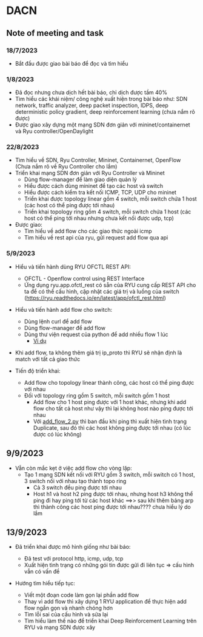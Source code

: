 # DACN
 
## Note of meeting and task

### 18/7/2023

- Bắt đầu được giao bài báo để đọc và tìm hiểu

### 1/8/2023

- Đã đọc nhưng chưa dịch hết bài báo, chỉ dịch được tầm 40%
- Tìm hiểu các khái niệm/ công nghệ xuất hiện trong bài báo như: SDN network, traffic analyzer, deep packet inspection, IDPS,  deep deterministic policy gradient, deep reinforcement learning (chưa nắm rõ được)
- Được giao xây dựng một mạng SDN đơn giản với mininet/containernet và Ryu controller/OpenDaylight  

### 22/8/2023

- Tìm hiểu về SDN, Ryu Controller, Mininet, Containernet, OpenFlow (Chưa nắm rõ về Ryu Controller cho lắm)
- Triển khai mạng SDN đơn giản với Ryu Controller và Mininet
  - Dùng flow-manager để làm giao diện quản lý
  - Hiểu được cách dùng mininet để tạo các host và switch
  - Hiểu được cách kiểm tra kết nối ICMP, TCP, UDP cho mininet
  - Triển khai được topology linear gồm 4 switch, mỗi switch chứa 1 host (các host có thể ping được tới nhau)
  - Triển khai topology ring gồm 4 switch, mỗi switch chứa 1 host (các host có thể ping tới nhau nhưng chưa kết nối được udp, tcp)
- Được giao:
  - Tìm hiểu về add flow cho các giao thức ngoài icmp
  - Tìm hiểu về rest api của ryu, gửi request add flow qua api

### 5/9/2023

- Hiểu và tiến hành dùng RYU OFCTL REST API:
  - OFCTL - Openflow control using REST Interface
  - Ứng dụng ryu.app.ofctl_rest có sẵn của RYU cung cấp REST API cho ta để có thể cấu hình, cập nhật các giá trị và luồng của switch (https://ryu.readthedocs.io/en/latest/app/ofctl_rest.html)

- Hiểu và tiến hành add flow cho switch:
  - Dùng lệnh curl để add flow
  - Dùng flow-manager để add flow
  - Dùng thư viện request của python để add nhiều flow 1 lúc 
    - [Ví dụ](SDN\add_flow.py)

- Khi add flow, ta không thêm giá trị ip_proto thì RYU sẽ nhận định là match với tất cả giao thức
- Tiến độ triển khai: 
  - Add flow cho topology linear thành công, các host có thể ping được với nhau
  - Đối với topology ring gồm 5 switch, mỗi switch gồm 1 host
    - Add flow cho 1 host ping được với 1 host khác, nhưng khi add flow cho tất cả host như vậy thì lại không host nào ping được tới nhau
    - Với [add_flow_2.py](SDN\add_flow_2.py) thì ban đầu khi ping thì xuất hiện tình trạng Duplicate, sau đó thì các host không ping được tới nhau (có lúc được có lúc không)

## 9/9/2023

- Vẫn còn mắc kẹt ở việc add flow cho vòng lặp:
  - Tạo 1 mạng SDN kết nối với RYU gồm 3 switch, mỗi switch có 1 host, 3 switch nối với nhau tạo thành topo ring
    - Cả 3 switch đều ping được tới nhau
    - Host h1 và host h2 ping được tới nhau, nhưng host h3 không thể ping đi hay ping tới từ các host khác 
  ==>> sau khi thêm bảng arp thì thành công các host ping được tới nhau???? chưa hiểu lý do lắm

## 13/9/2023

- Đã triển khai được mô hình giống như bài báo:
  - Đã test với protocol http, icmp, udp, tcp
  - Xuất hiện tình trạng có những gói tin được gửi đi liên tục => cấu hình vẫn có vấn đề

- Hướng tìm hiểu tiếp tục:
  - Viết một đoạn code làm gọn lại phần add flow
  - Thay vì add flow thì xây dựng 1 RYU application để thực hiện add flow ngắn gọn và nhanh chóng hơn
  - Tìm lỗi sai của cấu hình và sửa lại
  - Tìm hiểu làm thế nào để triển khai Deep Reinforcement Learning trên RYU và mạng SDN được xây

